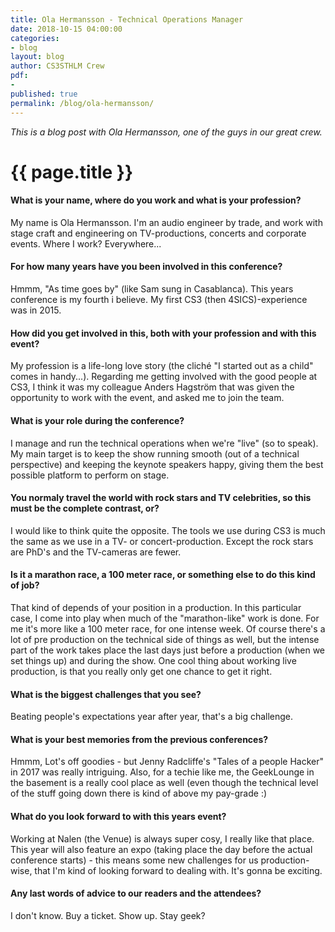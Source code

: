 ```yaml
---
title: Ola Hermansson - Technical Operations Manager
date: 2018-10-15 04:00:00
categories:
- blog
layout: blog
author: CS3STHLM Crew
pdf:
- 
published: true
permalink: /blog/ola-hermansson/
---
```


*This is a blog post with Ola Hermansson, one of the guys in our great crew.*

<h1 class="blog-title" itemprop="name headline">{{ page.title }}</h1>

#### What is your name, where do you work and what is your profession?
My name is Ola Hermansson. I'm an audio engineer by trade, and work with stage craft and engineering on TV-productions, concerts and corporate events. Where I work? Everywhere...


#### For how many years have you been involved in this conference?
Hmmm, "As time goes by" (like Sam sung in Casablanca). This years conference is my fourth i believe. My first CS3 (then 4SICS)-experience was in 2015.

#### How did you get involved in this, both with your profession and with this event?
My profession is a life-long love story (the cliché "I started out as a child" comes in handy...). Regarding me getting involved with the good people at CS3, I think it was my colleague Anders Hagström that was given the opportunity to work with the event, and asked me to join the team.

#### What is your role during the conference?
I manage and run the technical operations when we're "live" (so to speak). My main target is to keep the show running smooth (out of a technical perspective) and keeping the keynote speakers happy, giving them the best possible platform to perform on stage. 

#### You normaly travel the world with rock stars and TV celebrities, so this must be the complete contrast, or?
I would like to think quite the opposite. The tools we use during CS3 is much the same as we use in a TV- or concert-production. Except the rock stars are PhD's and the TV-cameras are fewer. 


#### Is it a marathon race, a 100 meter race, or something else to do this kind of job?
That kind of depends of your position in a production. In this particular case, I come into play when much of the "marathon-like" work is done. For me it's more like a 100 meter race, for one intense week. Of course there's a lot of pre production on the technical side of things as well, but the intense part of the work takes place the last days just before a production (when we set things up) and during the show. One cool thing about working live production, is that you really only get one chance to get it right.

#### What is the biggest challenges that you see?
Beating people's expectations year after year, that's a big challenge. 

#### What is your best memories from the previous conferences?
Hmmm, Lot's off goodies - but Jenny Radcliffe's "Tales of a people Hacker" in 2017 was really intriguing. Also, for a techie like me, the GeekLounge in the basement is a really cool place as well (even though the technical level of the stuff going down there is kind of above my pay-grade :)

#### What do you look forward to with this years event?
Working at Nalen (the Venue) is always super cosy, I really like that place. This year will also feature an expo (taking place the day before the actual conference starts) - this means some new challenges for us production-wise, that I'm kind of looking forward to dealing with. It's gonna be exciting.

#### Any last words of advice to our readers and the attendees?
I don't know. Buy a ticket. Show up. Stay geek?